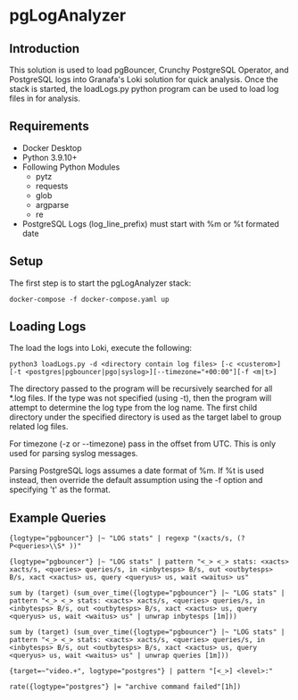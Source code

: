 # pgLogAnalyzer


## Introduction
This solution is used to load pgBouncer, Crunchy PostgreSQL Operator, and PostgreSQL logs into Granafa's Loki solution for quick analysis.  Once the stack is started, the loadLogs.py python program can be used to load log files in for analysis.

## Requirements
- Docker Desktop
- Python 3.9.10+
- Following Python Modules
  - pytz
  - requests
  - glob
  - argparse
  - re
- PostgreSQL Logs (log_line_prefix) must start with %m or %t formated date

## Setup
The first step is to start the pgLogAnalyzer stack:

```
docker-compose -f docker-compose.yaml up
```


## Loading Logs
The load the logs into Loki, execute the following:

```
python3 loadLogs.py -d <directory contain log files> [-c <custerom>] [-t <postgres|pgbouncer|pgo|syslog>][--timezone="+00:00"][-f <m|t>]
```

The directory passed to the program will be recursively searched for all *.log files.  If the type was not specified (using -t), then the program will attempt to determine the log type from the log name.  The first child directory under the specified directory is used as the target label to group related log files.

For timezone (-z or --timezone) pass in the offset from UTC.  This is only used for parsing syslog messages.

Parsing PostgreSQL logs assumes a date format of %m.  If %t is used instead, then override the default assumption using the -f option and specifying 't' as the format.

## Example Queries
```
{logtype="pgbouncer"} |~ "LOG stats" | regexp "(xacts/s, (?P<queries>\\S* ))" 

{logtype="pgbouncer"} |~ "LOG stats" | pattern "<_> <_> stats: <xacts> xacts/s, <queries> queries/s, in <inbytesps> B/s, out <outbytesps> B/s, xact <xactus> us, query <queryus> us, wait <waitus> us"

sum by (target) (sum_over_time({logtype="pgbouncer"} |~ "LOG stats" | pattern "<_> <_> stats: <xacts> xacts/s, <queries> queries/s, in <inbytesps> B/s, out <outbytesps> B/s, xact <xactus> us, query <queryus> us, wait <waitus> us" | unwrap inbytesps [1m]))

sum by (target) (sum_over_time({logtype="pgbouncer"} |~ "LOG stats" | pattern "<_> <_> stats: <xacts> xacts/s, <queries> queries/s, in <inbytesps> B/s, out <outbytesps> B/s, xact <xactus> us, query <queryus> us, wait <waitus> us" | unwrap queries [1m]))

{target=~"video.+", logtype="postgres"} | pattern "[<_>] <level>:"

rate({logtype="postgres"} |= "archive command failed"[1h])
```